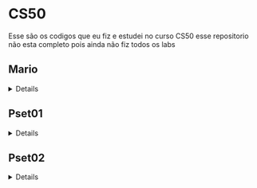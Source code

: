 # CS50

Esse são os codigos que eu fiz e estudei no curso CS50 esse repositorio não esta completo pois ainda não fiz todos os labs

## Mario

<details>

<img align="right" src="https://media.tenor.com/rt_mMSl7f04AAAAj/change-power-up-mario.gif" width="250" alt="Gif do mario">

em C++ que implementa o problema chamado "Mario" do curso CS50 da Universidade de Harvard. O problema consiste em criar um padrão de escadas de blocos (semelhantes ao jogo "Super Mario") com base na altura fornecida pelo usuário. Vou explicar a sintaxe e o propósito deste programa passo a passo.

Inclusão de Bibliotecas:

#include <stdio.h>: Inclui a biblioteca padrão de entrada e saída em C, que é usada para entrada/saída de dados.
#include <iostream>: Inclui a biblioteca de entrada/saída do C++.
using std::cout;, using std::cin;, using std::endl;: Declara o uso do espaço de nomes std para que você possa usar cout para impressão na tela, cin para entrada de dados e endl para uma nova linha.
Função main:

int main(void): Esta é a função principal do programa, que não recebe argumentos e retorna um valor inteiro.
int height, row, column, space;: Declara quatro variáveis inteiras: height (altura da escada), row (linha atual), column (coluna atual) e space (espaço em branco).
Solicitar a Altura da Escada:

O programa usa um loop do-while para solicitar a altura da escada (height) ao usuário.
do ... while (height < 1 || height > 8): O loop continuará a pedir a altura até que o valor esteja dentro do intervalo entre 1 e 8, inclusive.
Construção da Escada:

O programa entra em um loop for para construir a escada, onde row representa a linha atual da escada.
for (row = 0; row < height; row++): O loop externo itera pelas linhas da escada, onde row varia de 0 até height - 1.
Impressão de Espaços em Branco:

Um loop for interno é usado para imprimir espaços em branco à esquerda da escada.
for (space = 0; space < height - row - 1; space++): O número de espaços em branco é calculado com base na altura da escada e na linha atual (row). Ele diminui à medida que as linhas aumentam.
printf(" ");: Isso imprime um espaço em branco.
Impressão de Blocos:

Dois loops for são usados para imprimir os blocos da escada.
O primeiro loop for imprime os blocos na parte esquerda da escada.
for (column = 0; column <= row; column++): O número de blocos é igual ao número da linha atual (row) mais 1.
printf("#");: Isso imprime um bloco.
printf(" ");: Isso imprime dois espaços em branco para criar um espaço entre os dois lados da escada.
O segundo loop for imprime os blocos na parte direita da escada.
Nova Linha:

printf("\n");: Isso imprime uma nova linha após cada linha da escada.
O programa, portanto, solicita ao usuário a altura desejada para a escada (entre 1 e 8), constrói a escada com base na entrada e a imprime na tela, criando um padrão de blocos que se assemelha ao jogo "Super Mario". O número de blocos em cada linha aumenta de acordo com o número da linha.

</details>

## Pset01
<details>

### cash

<details>
<img align="right" src="https://media.tenor.com/s5mXvJJIMnoAAAAC/money-piggy-bank.gif" width="250" alt="cofrinho">

Este programa é uma parte do curso CS50 da Universidade de Harvard, chamada "Cash." O que ele faz é bastante simples: calcula o número mínimo de moedas que você precisa para representar uma quantia em centavos que você digita.

* Inclusão de Bibliotecas:

Primeiro, ele inclui algumas "ferramentas" que ajudam o programa a fazer coisas como mostrar mensagens na tela e fazer cálculos.

* Função get_cents:

Aqui, o programa pede que você insira o número de centavos que deseja. Ele verifica se o valor é maior ou igual a zero (porque não faz sentido ter centavos negativos).

* Funções calculate_quarters, calculate_dimes, calculate_nickels e calculate_pennies:

Essas funções são como pequenas máquinas de contar moedas. Elas calculam quantos quartos, dimes, nickels e pennies são necessários para representar a quantia de centavos que você digitou. Imagine contar as moedas na sua mão até que não seja mais possível contar mais do mesmo tipo.

* Função main:

Aqui, o programa começa a funcionar de verdade. Ele chama a função get_cents para obter o número de centavos que você quer.

* Cálculo das Moedas:

O programa começa a calcular o número de quartos, dimes, nickels e pennies. À medida que ele faz esses cálculos, ele vai subtraindo essas moedas dos centavos que ainda precisam ser contados.

* Cálculo do Total de Moedas:

Finalmente, ele adiciona o número de todas as moedas para saber quantas você precisa no total.

* Impressão do Resultado:

Ele mostra o resultado na tela, dizendo quantas moedas você precisa no total.

Em resumo, esse programa é como um caixa eletrônico que calcula o troco para você de forma rápida e eficiente. É uma forma de simular a contagem de moedas e notas em um caixa eletrônico.

</details>

### credit

<details>

<img align="right" src="https://media.tenor.com/USxC_Lm8i2AAAAAC/dinheiro-silvio.gif" width="250" alt="cash">

Este programinha faz parte do curso CS50 da Universidade de Harvard, chamado "Credit". Ele se propõe a fazer uma coisa muito importante: verificar se o número de cartão de crédito que você insere é válido e até mesmo descobrir qual empresa emitiu o cartão. Aqui está o que ele faz:

* Inclusão de Bibliotecas:

No começo, ele meio que puxa algumas "ferramentas" para poder escrever coisas na tela e também para fazer alguns cálculos. E é como dizer, "Ei, programa, você precisa dessas coisas para funcionar direito".

* Função main:

Aqui é onde a ação acontece. Ele pede para você digitar um número de cartão de crédito, e então faz um monte de cálculos nos números desse cartão. O programa também tenta descobrir quantos dígitos o número do cartão tem.

* Validação do Número de Cartão de Crédito:

Ele quebra o número do cartão em pedacinhos menores, que são como quebras de 16 dígitos (do card1 ao card16). Depois, ele faz algumas coisas malucas com esses dígitos, como duplicar alguns e somar os dígitos resultantes. Essas regras são baseadas nas empresas de cartão de crédito.

* Soma dos Dígitos:

O programa adiciona todos os resultados desses cálculos estranhos e obtém a soma total em duas partes, sum1 e sum2.

* Identificação da Empresa do Cartão:

Aqui, o programa olha para o número de dígitos do cartão e tenta ver se ele se encaixa em faixas específicas que identificam qual empresa emitiu o cartão. Como se fosse um detetive de cartão de crédito!

* Verificação de Validade:

É a hora da verdade! O programa verifica se a soma total (sum3) pode ser dividida por 10. Se não puder, o cartão é rejeitado e o programa mostra "invalid" na tela.

* Verificação da Empresa do Cartão:

Por último, ele confere se o número do cartão se encaixa nas faixas específicas de identificação das empresas, como Visa, American Express (Amex) e Mastercard. Se tudo estiver certo, ele diz o nome da empresa na tela.

Em resumo, o programa faz uma verificação no seu número de cartão de crédito para ver se ele é válido e ainda tenta adivinhar qual empresa emitiu o cartão. É como um Sherlock Holmes dos cartões de crédito!

</details>
</details>

## Pset02
<details>

### caesar:
<details>

<img align="right" src="https://steamuserimages-a.akamaihd.net/ugc/478895907426358672/EFFC9103677B10B8FA67A1812424D1433EDEC025/?imw=5000&imh=5000&ima=fit&impolicy=Letterbox&imcolor=%23000000&letterbox=false" width="250" alt="caesar jojo">

Passo 1: Primeiro, o programa verifica se você digitou tudo corretamente. Ele não quer funcionar a menos que você tenha dado a ele duas coisas: o nome do programa e um número mágico chamado "chave". Se você esquecer disso, o programa vai reclamar.

Passo 2: A "chave" é como a senha para o cofre. É um número que diz ao programa quantos lugares as letras do seu texto serão deslocadas no alfabeto. E, como qualquer senha, você precisa digitá-la corretamente, ou o programa não vai entender.

Passo 3: Agora, o programa pede para você digitar o texto que deseja esconder ou embaralhar. Você digita qualquer coisa que queira, uma mensagem, uma piada, o que vier à mente.

Passo 4: O segredo está aqui! O programa pega o texto que você digitou e o transforma com a tal "chave". Ele mexe nas letras, mas cuida para que as letras maiúsculas continuem maiúsculas e as minúsculas, minúsculas. Os números e símbolos ficam do jeito que estão.

Passo 5: Finalmente, o programa te mostra o texto que passou pela transformação mágica. Você verá o seu texto original, mas agora meio embaralhado por causa da "chave".

E é assim que funciona o "caesar". Ele é uma maneira simples de esconder mensagens, mas não é a mais segura. Portanto, use com sabedoria e apenas para coisas divertidas!
</details>

### Readability
<details>

<img align="right" src="https://i.pinimg.com/originals/66/9f/e4/669fe4c57105ade508c8b08796f91c25.gif" width="250" alt="Livros">

Propósito:
Este programa faz algo bem legal. Ele avalia o quão fácil ou difícil é ler um pedaço de texto. Basicamente, ele analisa o número de palavras, letras e sentenças no texto e calcula uma pontuação com base nisso. Em seguida, ele dá ao texto uma classificação de "legibilidade" com base nessa pontuação.

Estrutura:

Inclusão de Bibliotecas:

Aqui, o programa simplesmente carrega algumas ferramentas padrão do C e C++ que serão usadas ao longo do programa. É como pegar suas ferramentas de análise de texto.
Declaração de Variáveis:

Ele cria uma caixa imaginária chamada text para armazenar o texto que você digitará mais tarde.
Função main:

Esta é a parte principal do programa, como o chefão. Tudo começa aqui.
Entrada do Texto:

Primeiro, ele diz "me conte o texto", e você digita o texto.
Ele guarda o que você digitou na caixa text.
Contagem de Letras, Palavras e Sentenças:

Agora, o programa faz um trabalho de detetive. Ele começa a contar coisas no texto. Quantas letras, quantas palavras e quantas sentenças estão no seu texto.
As contagens são guardadas nas caixas letters, words e sentences.
Cálculo de Legibilidade:

Com as contagens, o programa faz algumas contas malucas. Isso envolve multiplicar, dividir e subtrair coisas. No final, ele obtém um número que representa a "legibilidade" do texto, que é guardado na caixa calculation.
Classificação de Leitura:

Finalmente, ele pega esse número de "legibilidade" e o arredonda para o número inteiro mais próximo, que é chamado de index.
Dependendo do valor de index, ele diz qual é a classificação da leitura. Por exemplo, se index for menor que 1, ele diz que o texto é mais fácil de ler do que uma história de criança.
Objetivo:
Basicamente, este programa é uma ferramenta para avaliar o quão fácil é ler um texto. Ele faz isso analisando o texto e atribuindo uma classificação com base na sua complexidade. É como um juiz de legibilidade para textos.

</details>

### substitution
<details>

<img align="right" src="https://media.tenor.com/myntH7qWCCIAAAAC/substitui%C3%A7%C3%A3o-naruto.gif" width="250" alt="Substituição">

Propósito:
Este programa, chamado "substitution", é como um código secreto para criptografar mensagens. Ele substitui as letras do alfabeto em uma mensagem de acordo com uma chave fornecida. É como uma máquina de escrever cifrada.

Estrutura:

Inclusão de Bibliotecas:

O programa inclui algumas ferramentas padrão do C para entrada/saída e manipulação de strings, como abrir uma caixa de ferramentas.
Função main:

Esta é a parte principal do programa. É onde tudo começa.
Verificação da Chave:

O programa verifica se você forneceu uma chave na linha de comando. Se você não forneceu, ele diz "Hey, você precisa de uma chave!" e o programa para.
A chave é um código secreto que determina como as letras serão substituídas.
Validação da Chave:

Ele verifica se a chave tem exatamente 26 caracteres, porque o alfabeto tem 26 letras.
Em seguida, ele verifica se a chave contém apenas letras e se não há letras repetidas. Queremos uma chave única e sem números ou símbolos.
Entrada de Texto:

Agora, você fornece o texto que deseja criptografar. Ele armazena o texto na variável plaintext.
Cifragem:

A parte mágica! O programa passa por cada letra no seu texto e verifica qual letra ela corresponde na chave. Em seguida, ele imprime a letra correspondente na tela. Isso cria uma versão criptografada da sua mensagem.
Ele cuida das letras maiúsculas e minúsculas separadamente para que a criptografia funcione para ambas.
Resultado:

O programa imprime a mensagem criptografada na tela. Agora, sua mensagem é como um segredo que só pode ser lido por alguém com a chave certa.
Objetivo:
Este programa é uma ferramenta para cifrar mensagens de texto. Ele usa uma chave para substituir as letras do alfabeto na sua mensagem e, assim, proteger seu conteúdo. É uma forma simples de criptografia que pode ser usada para manter suas mensagens privadas.
</details>

</details>